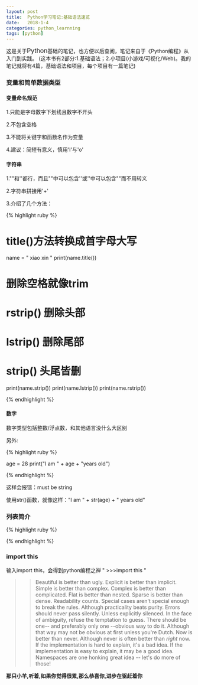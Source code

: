 ```yaml
---
layout: post
title:  Python学习笔记:基础语法速览
date:   2018-1-4
categories: python_learnning
tags: [python]
---
```

这是关于<big>Python</big>基础的笔记，也方便以后查阅，笔记来自于《Python编程》从入门到实践。
(这本书有2部分:1.基础语法；2.小项目(小游戏/可视化/Web)。我的笔记就将有4篇，基础语法和项目，每个项目有一篇笔记)

### 变量和简单数据类型

#### 变量命名规范

1.只能是字母数字下划线且数字不开头

2.不包含空格

3.不能将关键字和函数名作为变量

4.建议：简短有意义，慎用'l'与'o'

#### 字符串

1.""和''都行，而且""中可以包含''或''中可以包含""而不用转义

2.字符串拼接用'+'

3.介绍了几个方法：

{% highlight ruby %}

# title()方法转换成首字母大写
name = " xiao xin "
print(name.title())

# 删除空格就像trim
# rstrip() 删除头部
# lstrip() 删除尾部
# strip()  头尾皆删
print(name.strip())
print(name.lstrip())
print(name.rstrip())

{% endhighlight %}

#### 数字

数字类型包括整数/浮点数，和其他语言没什么大区别

另外:

{% highlight ruby %}

age = 28
print("I am " + age + "years old")

{% endhighlight %}

这样会报错：must be string

使用str()函数，就像这样："I am " + str(age) + " years old"

### 列表简介





{% highlight ruby %}


{% endhighlight %}



















### import this

输入import this，会得到python编程之禅
" >>>import this "

>>Beautiful is better than ugly.
Explicit is better than implicit.
Simple is better than complex.
Complex is better than complicated.
Flat is better than nested.
Sparse is better than dense.
Readability counts.
Special cases aren't special enough to break the rules.
Although practicality beats purity.
Errors should never pass silently.
Unless explicitly silenced.
In the face of ambiguity, refuse the temptation to guess.
There should be one-- and preferably only one --obvious way to do it.
Although that way may not be obvious at first unless you're Dutch.
Now is better than never.
Although never is often better than *right* now.
If the implementation is hard to explain, it's a bad idea.
If the implementation is easy to explain, it may be a good idea.
Namespaces are one honking great idea -- let's do more of those!




__那只小羊,听着,如果你觉得很累,那么恭喜你,进步在驱赶着你__
